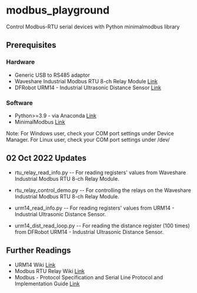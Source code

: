 # modbus_playground
Control Modbus-RTU serial devices with Python minimalmodbus library

## Prerequisites
### Hardware 
+ Generic USB to RS485 adaptor
+ Waveshare Industrial Modbus RTU 8-ch Relay Module [Link](https://www.waveshare.com/modbus-rtu-relay.htm)
+ DFRobot URM14 - Industrial Ultrasonic Distance Sensor [Link](https://www.dfrobot.com/product-2173.html)

### Software 
+ Python>=3.9 - via Anaconda [Link](https://www.anaconda.com/products/distribution)
+ MinimalModbus [Link](https://minimalmodbus.readthedocs.io/en/stable/index.html)

Note: For Windows user, check your COM port settings under Device Manager. For Linux user, check your COM port settings under /dev/

## 02 Oct 2022 Updates
+ rtu_relay_read_info.py -- For reading registers' values from Waveshare Industrial Modbus RTU 8-ch Relay Module.
+ rtu_relay_control_demo.py -- For controlling the relays on the Waveshare Industrial Modbus RTU 8-ch Relay Module.

+ urm14_read_info.py --  For reading registers' values from URM14 - Industrial Ultrasonic Distance Sensor.
+ urm14_dist_read_loop.py -- For reading the distance register (100 times) from DFRobot URM14 - Industrial Ultrasonic Distance Sensor.

## Further Readings
+ URM14 Wiki [Link](https://wiki.dfrobot.com/URM14_RS485_Precision_Ultrasonic_Sensor_200KHz_SKU_SEN0358)
+ Modbus RTU Relay Wiki [Link](https://www.waveshare.com/wiki/Modbus_RTU_Relay)
+ Modbus - Protocol Specification and Serial Line Protocol and Implementation Guide [Link](https://www.modbus.org/specs.php)
